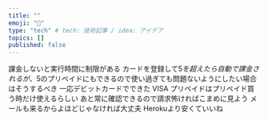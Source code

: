 ```yaml
---
title: ""
emoji: "🔖"
type: "tech" # tech: 技術記事 / idea: アイデア
topics: []
published: false
---
```

課金しないと実行時間に制限がある
カードを登録して$5を超えたら自動で課金されるが、$5のプリペイドにもできるので使い過ぎても問題ないようにしたい場合はそうするべき
一応デビットカードでできた
VISA プリペイドはプリペイド買う時だけ使えるらしい
あと常に確認できるので請求怖ければこまめに見よう
メールも来るからよほどじゃなければ大丈夫
Herokuより安くていいね
